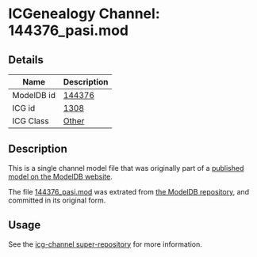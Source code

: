 # ICGenealogy Channel: 144376\_pasi.mod

## Details

Name | Description
---- | -----------
ModelDB id | [144376](http://senselab.med.yale.edu/ModelDB/ShowModel.cshtml?model=144376)
ICG id | [1308](http://icg.neurotheory.ox.ac.uk/channels/other/1308)
ICG Class | [Other](http://icg.neurotheory.ox.ac.uk/channels/other)

## Description

This is a single channel model file that was originally part of a [published model on the ModelDB website](http://senselab.med.yale.edu/mModelDB/ShowModel.cshtml?model=144376).

The file [144376\_pasi.mod](144376_pasi.mod) was extrated from [the ModelDB repository](http://senselab.med.yale.edu/ModelDB/ShowModel.cshtml?model=144376), and committed in its original form.

## Usage

See the [icg-channel super-repository](https://github.com/icgenealogy/icg-channels) for more information.